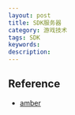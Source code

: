 ```yaml
---
layout: post
title: SDK服务器
category: 游戏技术
tags: SDK
keywords: 
description: 
---
```



## Reference
* [amber](https://cwiki.apache.org/confluence/display/AMBER)